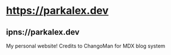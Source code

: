 # https://parkalex.dev
## ipns://parkalex.dev
My personal website!
Credits to ChangoMan for MDX blog system
